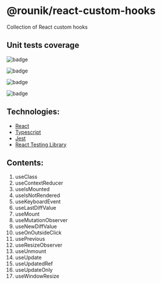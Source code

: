 # @rounik/react-custom-hooks

Collection of React custom hooks

## Unit tests coverage

![badge](https://img.shields.io/endpoint?url=https://gist.githubusercontent.com/rounikdev/edb83177b0281c3232346072ec773358/raw/coverage-unit-statements.json)

![badge](https://img.shields.io/endpoint?url=https://gist.githubusercontent.com/rounikdev/edb83177b0281c3232346072ec773358/raw/coverage-unit-branches.json)

![badge](https://img.shields.io/endpoint?url=https://gist.githubusercontent.com/rounikdev/edb83177b0281c3232346072ec773358/raw/coverage-unit-functions.json)

![badge](https://img.shields.io/endpoint?url=https://gist.githubusercontent.com/rounikdev/edb83177b0281c3232346072ec773358/raw/coverage-unit-lines.json)

## Technologies:

- [React](https://reactjs.org/)
- [Typescript](https://www.typescriptlang.org/)
- [Jest](https://github.com/kulshekhar/ts-jest)
- [React Testing Library](https://testing-library.com/)

## Contents:

1. useClass
2. useContextReducer
3. useIsMounted
4. useIsNotRendered
5. useKeyboardEvent
6. useLastDiffValue
7. useMount
8. useMutationObserver
9. useNewDiffValue
10. useOnOutsideClick
11. usePrevious
12. useResizeObserver
13. useUnmount
14. useUpdate
15. useUpdatedRef
16. useUpdateOnly
17. useWindowResize
